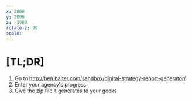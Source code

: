 ```yaml
---
x: 2000
y: 2000
z: -1000
rotate-z: 90
scale:
---
```


# \[TL;DR\] 

1. Go to <http://ben.balter.com/sandbox/digital-strategy-report-generator/>
2. Enter your agency's progress
3. Give the zip file it generates to your geeks
